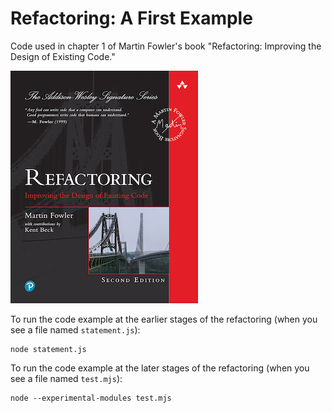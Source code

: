 # Refactoring: A First Example

Code used in chapter 1 of Martin Fowler's book "Refactoring: Improving the Design of Existing Code."

![cover image](cover-image.jpeg?s=100)

To run the code example at the earlier stages of the refactoring (when you see a file named `statement.js`):
```
node statement.js
```

To run the code example at the later stages of the refactoring (when you see a file named `test.mjs`):
```
node --experimental-modules test.mjs
```
